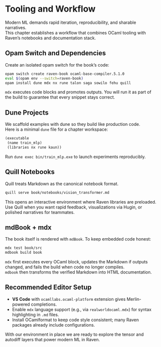 # Tooling and Workflow

Modern ML demands rapid iteration, reproducibility, and sharable narratives.  
This chapter establishes a workflow that combines OCaml tooling with Raven’s notebooks and documentation stack.

## Opam Switch and Dependencies

Create an isolated opam switch for the book’s code:

```bash skip
opam switch create raven-book ocaml-base-compiler.5.1.0
eval $(opam env --switch=raven-book)
opam install dune mdx nx rune talon saga sowilo fehu quill
```

`mdx` executes code blocks and promotes outputs. You will run it as part of the build to guarantee that every snippet stays correct.

## Dune Projects

We scaffold examples with dune so they build like production code.  
Here is a minimal `dune` file for a chapter workspace:

```lisp
(executable
 (name train_mlp)
 (libraries nx rune kaun))
```

Run `dune exec bin/train_mlp.exe` to launch experiments reproducibly.

## Quill Notebooks

Quill treats Markdown as the canonical notebook format.

```bash skip
quill serve book/notebooks/vision_transformer.md
```

This opens an interactive environment where Raven libraries are preloaded.  
Use Quill when you want rapid feedback, visualizations via Hugin, or polished narratives for teammates.

## mdBook + mdx

The book itself is rendered with `mdBook`. To keep embedded code honest:

```bash skip
mdx test book/src
mdbook build book
```

`mdx` first executes every OCaml block, updates the Markdown if outputs changed, and fails the build when code no longer compiles.  
`mdbook` then transforms the verified Markdown into HTML documentation.

## Recommended Editor Setup

- **VS Code** with `ocamllabs.ocaml-platform` extension gives Merlin-powered completions.  
- Enable `mdx` language support (e.g., via `realworldocaml.mdx`) for syntax highlighting in `.md` files.
- Install OCamlformat to keep code style consistent; many Raven packages already include configurations.

With our environment in place we are ready to explore the tensor and autodiff layers that power modern ML in Raven.

